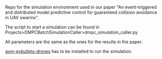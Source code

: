Repo for the simulation environment used in our paper "An event-triggered and distributed model predictive control for guaranteed collision avoidance in UAV swarms".

The script to start a simulation can be found in Projects>DMPCBatchSimulationCaller>dmpc_simulation_caller.py

All parameters are the same as the ones for the results in the paper.

[gym-pybullets-drones](https://github.com/utiasDSL/gym-pybullet-drones) has to be installed to run the simulation.
